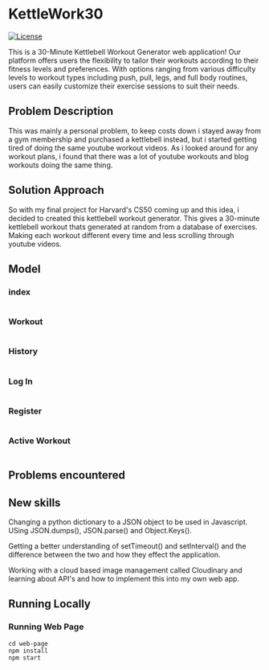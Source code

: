 # KettleWork30

<a href="https://github.com/SReddy-96/project/blob/main/LICENSE">
    <img alt="License" src="https://img.shields.io/github/license/SReddy-96/project.svg?color=blue&cachedrop">
</a>


This is a 30-Minute Kettlebell Workout Generator web application! Our platform offers users the flexibility to tailor their workouts according to their fitness levels and preferences. With options ranging from various difficulty levels to workout types including push, pull, legs, and full body routines, users can easily customize their exercise sessions to suit their needs.

## Problem Description
This was mainly a personal problem, to keep costs down i stayed away from a gym membership and purchased a kettlebell instead, but i started getting tired of doing the same youtube workout videos. As i looked around for any workout plans, i found that there was a lot of youtube workouts and blog workouts doing the same thing.

## Solution Approach
So with my final project for Harvard's CS50 coming up and this idea, i decided to created this kettlebell workout generator. This gives a 30-minute kettlebell workout thats generated at random from a database of exercises. Making each workout different every time and less scrolling through youtube videos.


## Model
### index
<p align="center">
    <img src="">
</p>



### Workout
<p align="center">
    <img src="">
</p>

### History
<p align="center">
    <img src="">
</p>

### Log In
<p align="center">
    <img src="">
</p>

### Register
<p align="center">
    <img src="">
</p>

### Active Workout
<p align="center">
    <img src="">
</p>

## Problems encountered



## New skills

Changing a python dictionary to a JSON object to be used in Javascript. USing JSON.dumps(), JSON.parse() and Object.Keys().

Getting a better understanding of setTimeout() and setInterval() and the difference between the two and how they effect the application.

Working with a cloud based image management called Cloudinary and learning about API's and how to implement this into my own web app.

## Running Locally

### Running Web Page
```
cd web-page
npm install
npm start
```
